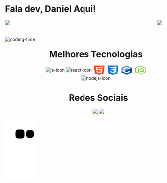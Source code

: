 # Fala dev, Daniel Aqui!

<div>
  
  <img  height="180em" src="https://github-readme-stats.vercel.app/api?username=LuigiGF&show_icons=true&theme=great-gatsby&include_all_commits=true&count_private=true"/>
  <img align="right" height="180em" src="https://github-readme-stats.vercel.app/api/top-langs/?username=LuigiGF&layout=compact&langs_count=16&theme=great-gatsby"/>
</div>
<br>

<div  align="center"> 
  <div style="display: inline_block"><br>
    <img align="left" height="250" alt="coding-time" src="https://raw.githubusercontent.com/LuigiGf/LuigiGf/main/code.gif">
    <h1 align="center">Melhores Tecnologias</h1>
    <img align="center" height="30" width="40" alt="js-icon"  src="https://encrypted-tbn0.gstatic.com/images?q=tbn:ANd9GcSxLUYmGcc-wF3RQId0D7JeeTczk9utfAdipg&usqp=CAU">
    <img align="center" height="30" width="40" alt="react-icon" src="https://encrypted-tbn0.gstatic.com/images?q=tbn:ANd9GcRekFE5Rdfuvtf_nEvcBlRlwvAn_6wlUb9HnQ&usqp=CAU">
    <img align="center" height="30" width="40" alt="html-icon" src="https://raw.githubusercontent.com/devicons/devicon/master/icons/html5/html5-original.svg">
    <img align="center" height="30" width="40" alt="css-icon" src="https://raw.githubusercontent.com/devicons/devicon/master/icons/css3/css3-original.svg">
    <img align="center" height="30" width="40" alt="c-icon" src="https://raw.githubusercontent.com/devicons/devicon/master/icons/c/c-original.svg">
    <img align="center" height="30" width="40" alt="nodejs-icon" src="https://raw.githubusercontent.com/devicons/devicon/master/icons/nodejs/nodejs-original.svg">
    <img align="center" height="30" width="40" alt="nodejs-icon" src="https://raw.githubusercontent.com/jmnote/z-icons/master/svg/cpp.svg">
   </div>
    
  
  <h1 align="center">Redes Sociais</h1>
    <a href = "mailto:work.dj.danboy@gmail.com">
      <img width="30" src="https://raw.githubusercontent.com/LuigiGf/LuigiGf/main/gmail.svg">
      <img width="30" src="https://raw.githubusercontent.com/LuigiGf/LuigiGf/main/linkedin.svg">
    </a>
    <a href = "https://cdn.hashnode.com/res/hashnode/image/upload/v1651780155240/7SZuYu_oq.gif?auto=format,compress&gif-q=60&format=webm">
    
</div>
  
   ![Snake animation](https://raw.githubusercontent.com/ghosharnab00/ghosharnab00/output/github-contribution-grid-snake.svg)
